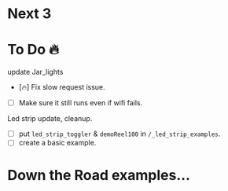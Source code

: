# Next 3

# To Do 🔥

update Jar_lights
- [🔥] Fix slow request issue.
- [ ] Make sure it still runs even if wifi fails.


Led strip update, cleanup.
- [ ] put `led_strip_toggler` & `demoReel100` in `/_led_strip_examples`.
- [ ] create a basic example.

# Down the Road examples...
